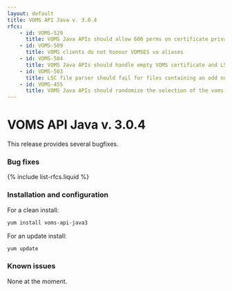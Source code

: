 ```yaml
---
layout: default
title: VOMS API Java v. 3.0.4
rfcs:
    - id: VOMS-529
      title: VOMS Java APIs should allow 600 perms on certificate private key
    - id: VOMS-509
      title: VOMS clients do not honour VOMSES vo aliases
    - id: VOMS-504
      title: VOMS Java APIs should handle empty VOMS certificate and LSC store gracefully
    - id: VOMS-503
      title: LSC file parser should fail for files containing an odd number of dn entries
    - id: VOMS-455
      title: VOMS Java APIs should randomize the selection of the voms server endpoint
---
```


# VOMS API Java v. 3.0.4

This release provides several bugfixes.

### Bug fixes

{% include list-rfcs.liquid %}

### Installation and configuration

For a clean install:

```bash
yum install voms-api-java3
```

For an update install:

```bash
yum update
```

### Known issues

None at the moment.
